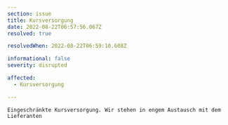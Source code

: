```yaml
---
section: issue
title: Kursversorgung
date: 2022-08-22T06:57:56.067Z
resolved: true

resolvedWhen: 2022-08-22T06:59:10.608Z

informational: false
severity: disrupted

affected:
  - Kursversorgung

---
```


    Eingeschränkte Kursversorgung. Wir stehen in engem Austausch mit dem Lieferanten
